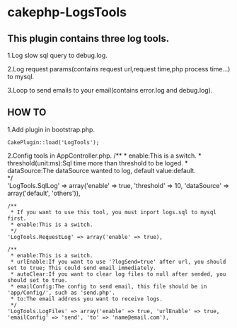 cakephp-LogsTools
=================

This plugin contains three log tools.
-------

1.Log slow sql query to debug.log.

2.Log request params(contains request url,request time,php process time...) to mysql.

3.Loop to send emails to your email(contains error.log and debug.log).


HOW TO
------

1.Add plugin in bootstrap.php.

	CakePlugin::load('LogTools');

2.Config tools in AppController.php.
	/**
	 * enable:This is a switch.
	 * threshold(unit:ms):Sql time more than threshold to be loged.
	 * dataSource:The dataSource wanted to log, default value:default.	 
	 */	 
	'LogTools.SqlLog' => array('enable' => true, 'threshold' => 10, 'dataSource' => array('default', 'others')),
				
	/**
	 * If you want to use this tool, you must inport logs.sql to mysql first.
	 * enable:This is a switch.	 
	 */	 
	'LogTools.RequestLog' => array('enable' => true),
				
	/**
	 * enable:This is a switch.
	 * urlEnable:If you want to use '?logSend=true' after url, you should set to true; This could send email immediately.
	 * autoClear:If you want to clear log files to null after sended, you should set to true.
	 * emailConfig:The config to send email, this file should be in 'app/Config/', such as 'send.php'.
	 * to:The email address you want to receive logs.	 
	 */	 
	'LogTools.LogFiles' => array('enable' => true, 'urlEnable' => true, 'emailConfig' => 'send', 'to' => 'name@email.com'),